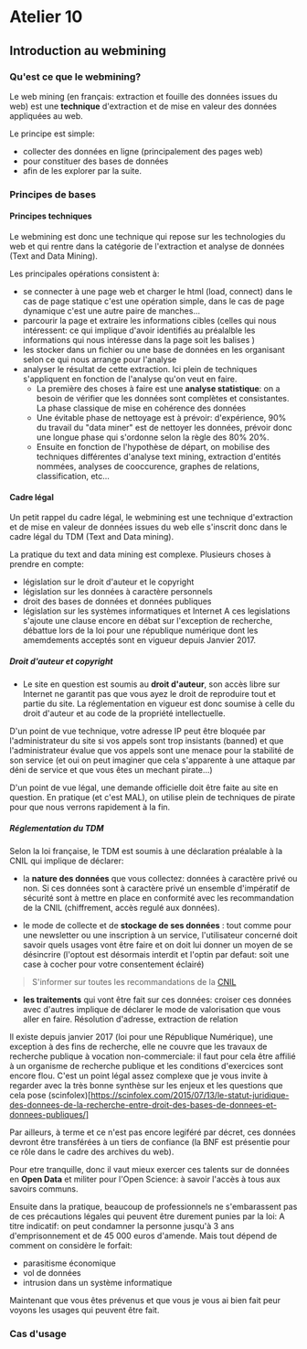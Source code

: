 # Atelier 10

## Introduction au webmining

### Qu'est ce que le webmining?

Le web mining (en français: extraction et fouille des données issues du web) est une **technique** d'extraction et de mise en valeur des données appliquées au web.

Le principe est simple:
* collecter des données en ligne (principalement des pages web)
* pour constituer des bases de données
* afin de les explorer par la suite.

### Principes de bases

#### Principes techniques

Le webmining est donc une technique qui repose sur les technologies du web et qui rentre dans la catégorie de l'extraction et analyse de données (Text and Data Mining).

Les principales opérations consistent à:
-   se connecter à une page web et charger le html (load, connect) dans le cas de page statique c'est une opération  simple, dans le cas de page dynamique c'est une autre paire de manches...
-   parcourir la page et extraire les informations cibles   (celles qui nous intéressent: ce qui implique d'avoir identifiés au préalalble les informations qui nous intéresse dans la page soit les balises )
- les stocker dans un fichier ou une base de données en les organisant selon ce qui nous arrange pour l'analyse
- analyser le résultat de cette extraction. Ici plein de techniques s'appliquent en fonction de l'analyse qu'on veut en faire.
  - La première des choses à faire est une **analyse statistique**: on a besoin de vérifier que les données sont complètes et consistantes. La phase classique de mise en cohérence des données
  - Une évitable phase de nettoyage est à prévoir: d'expérience, 90% du travail du "data miner" est de nettoyer les données, prévoir donc une longue phase qui s'ordonne selon la règle des 80% 20%.
  - Ensuite en fonction de l'hypothèse de départ, on mobilise des techniques différentes d'analyse text mining, extraction d'entités nommées, analyses de cooccurence, graphes de relations, classification, etc...

#### Cadre légal

Un petit rappel du cadre légal, le webmining est une technique d'extraction et de mise en valeur de données issues du web elle s'inscrit donc dans le cadre légal du TDM (Text and Data mining).

La pratique du text and data mining est complexe. Plusieurs choses à prendre en compte:
- législation sur le droit d'auteur et le copyright
- législation sur les données à caractère personnels
- droit des bases de données et données publiques
- législation sur les systèmes informatiques et Internet
A ces legislations s'ajoute une clause encore en débat sur l'exception de recherche, débattue lors de la loi pour une république numérique dont les amemdements acceptés sont en vigueur depuis Janvier 2017.

##### Droit d'auteur et copyright
- Le site en question est soumis au **droit d'auteur**, son accès libre sur Internet ne garantit pas que vous ayez le droit de reproduire tout et partie du site.
La réglementation en vigueur est donc soumise à celle du droit d'auteur et au code de la propriété intellectuelle.

D'un point de vue technique, votre adresse IP peut être bloquée par l'administrateur du site si vos appels sont trop insistants (banned) et que l'administrateur évalue que vos appels sont une menace pour la stabilité de son service (et oui on peut imaginer que cela s'apparente à une attaque par déni de service et que vous êtes un mechant pirate...)

D'un point de vue légal, une demande officielle doit être faite au site en question. En pratique (et c'est MAL), on utilise plein de techniques de pirate pour que nous verrons rapidement à la fin.

##### Réglementation du TDM

Selon la loi française, le TDM est soumis à une déclaration préalable à la CNIL qui implique de déclarer:

- la **nature des données** que vous collectez: données à caractère privé ou non. Si ces données sont à caractère privé un ensemble d'impératif de sécurité sont à mettre en place en conformité avec les recommandation de la CNIL (chiffrement, accès regulé aux données).

- le mode de collecte et de **stockage de ses données** :
tout comme pour une newsletter ou une inscription à un service, l'utilisateur concerné doit savoir quels usages vont être faire et on doit lui donner un moyen de se désincrire (l'optout est désormais interdit et l'optin par defaut: soit une case à cocher pour votre consentement éclairé)

 > S'informer sur toutes les recommandations de la [CNIL](https://www.cnil.fr/fr/comprendre-vos-obligations)

- **les traitements** qui vont être fait sur ces données:
croiser ces données avec d'autres implique de déclarer le mode de valorisation que vous aller en faire. Résolution d'adresse, extraction de relation

Il existe depuis janvier 2017 (loi pour une République Numérique), une exception à des fins de recherche, elle ne couvre que les travaux de recherche publique à vocation non-commerciale: il faut pour cela être affilié à un organisme de recherche publique et les conditions d'exercices sont encore flou.
C'est un point légal assez complexe que je vous invite à regarder avec la très bonne synthèse sur les enjeux et les questions que cela pose (scinfolex)[https://scinfolex.com/2015/07/13/le-statut-juridique-des-donnees-de-la-recherche-entre-droit-des-bases-de-donnees-et-donnees-publiques/]


Par ailleurs, à terme et ce n'est pas encore legiféré par décret, ces données devront être transférées à un tiers de confiance (la BNF est présentie pour ce rôle dans le cadre des archives du web).

Pour etre tranquille, donc il vaut mieux exercer ces talents sur de données en **Open Data** et militer pour l'Open Science: à savoir l'accès à tous aux savoirs communs.

Ensuite dans la pratique, beaucoup de professionnels ne s'embarassent pas de ces précautions légales qui peuvent être durement punies par la loi:
A titre indicatif: on peut condamner la personne jusqu'à 3 ans d'emprisonnement et de 45 000 euros d'amende.
Mais tout dépend de comment on considère le forfait:
- parasitisme économique
- vol de données
- intrusion dans un système informatique

Maintenant que vous êtes prévenus et que vous je vous ai bien fait peur voyons les usages qui peuvent être fait.

### Cas d'usage
